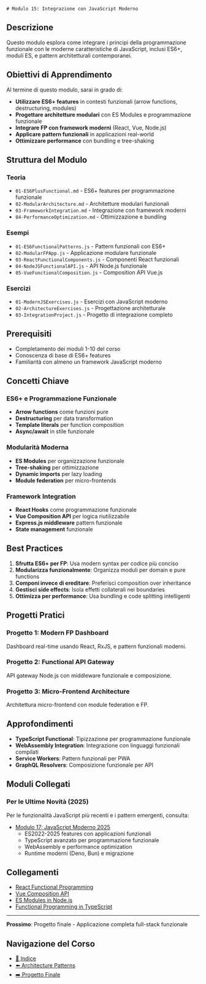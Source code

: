     # Modulo 15: Integrazione con JavaScript Moderno

## Descrizione

Questo modulo esplora come integrare i principi della programmazione funzionale con le moderne caratteristiche di JavaScript, inclusi ES6+, moduli ES, e pattern architetturali contemporanei.

## Obiettivi di Apprendimento

Al termine di questo modulo, sarai in grado di:

- **Utilizzare ES6+ features** in contesti funzionali (arrow functions, destructuring, modules)
- **Progettare architetture modulari** con ES Modules e programmazione funzionale
- **Integrare FP con framework moderni** (React, Vue, Node.js)
- **Applicare pattern funzionali** in applicazioni real-world
- **Ottimizzare performance** con bundling e tree-shaking

## Struttura del Modulo

### Teoria
- `01-ES6PlusFunctional.md` - ES6+ features per programmazione funzionale
- `02-ModularArchitecture.md` - Architetture modulari funzionali
- `03-FrameworkIntegration.md` - Integrazione con framework moderni
- `04-PerformanceOptimization.md` - Ottimizzazione e bundling

### Esempi
- `01-ES6FunctionalPatterns.js` - Pattern funzionali con ES6+
- `02-ModularFPApp.js` - Applicazione modulare funzionale
- `03-ReactFunctionalComponents.js` - Componenti React funzionali
- `04-NodeJSFunctionalAPI.js` - API Node.js funzionale
- `05-VueFunctionalComposition.js` - Composition API Vue.js

### Esercizi
- `01-ModernJSExercises.js` - Esercizi con JavaScript moderno
- `02-ArchitectureExercises.js` - Progettazione architetturale
- `03-IntegrationProject.js` - Progetto di integrazione completo

## Prerequisiti

- Completamento dei moduli 1-10 del corso
- Conoscenza di base di ES6+ features
- Familiarità con almeno un framework JavaScript moderno

## Concetti Chiave

### ES6+ e Programmazione Funzionale
- **Arrow functions** come funzioni pure
- **Destructuring** per data transformation
- **Template literals** per function composition
- **Async/await** in stile funzionale

### Modularità Moderna
- **ES Modules** per organizzazione funzionale
- **Tree-shaking** per ottimizzazione
- **Dynamic imports** per lazy loading
- **Module federation** per micro-frontends

### Framework Integration
- **React Hooks** come programmazione funzionale
- **Vue Composition API** per logica riutilizzabile
- **Express.js middleware** pattern funzionale
- **State management** funzionale

## Best Practices

1. **Sfrutta ES6+ per FP**: Usa modern syntax per codice più conciso
2. **Modularizza funzionalmente**: Organizza moduli per domain e pure functions
3. **Componi invece di ereditare**: Preferisci composition over inheritance
4. **Gestisci side effects**: Isola effetti collaterali nei boundaries
5. **Ottimizza per performance**: Usa bundling e code splitting intelligenti

## Progetti Pratici

### Progetto 1: Modern FP Dashboard
Dashboard real-time usando React, RxJS, e pattern funzionali moderni.

### Progetto 2: Functional API Gateway
API gateway Node.js con middleware funzionale e composizione.

### Progetto 3: Micro-Frontend Architecture
Architettura micro-frontend con module federation e FP.

## Approfondimenti

- **TypeScript Functional**: Tipizzazione per programmazione funzionale
- **WebAssembly Integration**: Integrazione con linguaggi funzionali compilati
- **Service Workers**: Pattern funzionali per PWA
- **GraphQL Resolvers**: Composizione funzionale per API

## Moduli Collegati

### Per le Ultime Novità (2025)
Per le funzionalità JavaScript più recenti e i pattern emergenti, consulta:
- [Modulo 17: JavaScript Moderno 2025](../17-ModernJSFeatures2025/README.md)
  - ES2022-2025 features con applicazioni funzionali
  - TypeScript avanzato per programmazione funzionale
  - WebAssembly e performance optimization
  - Runtime moderni (Deno, Bun) e migrazione

## Collegamenti

- [React Functional Programming](https://reactjs.org/docs/hooks-intro.html)
- [Vue Composition API](https://v3.vuejs.org/guide/composition-api-introduction.html)
- [ES Modules in Node.js](https://nodejs.org/api/esm.html)
- [Functional Programming in TypeScript](https://github.com/gcanti/fp-ts)

---

**Prossimo**: Progetto finale - Applicazione completa full-stack funzionale

## Navigazione del Corso
- [📑 Indice](../README.md)
- [⬅️ Architecture Patterns](../14-ArchitecturePatterns/README.md)
- [➡️ Progetto Finale](../16-ProgettoFinale/README.md)
